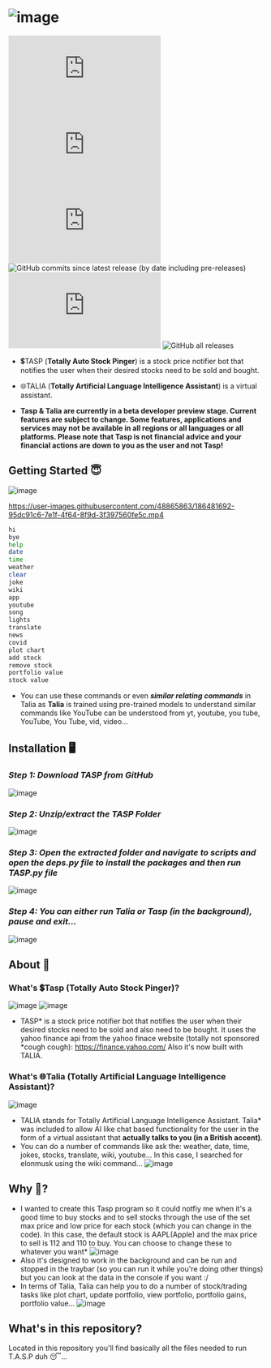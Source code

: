 # ![image](https://user-images.githubusercontent.com/48865863/186471247-8d5de3ab-fb7e-4c5b-abd2-9d0cdf243cab.png)

![GitHub top language](https://img.shields.io/github/languages/top/T-KALV/T.A.S.P?style=plastic)
![GitHub repo size](https://img.shields.io/github/repo-size/T-KALV/T.A.S.P?style=plastic)
![GitHub last commit](https://img.shields.io/github/last-commit/T-KALV/T.A.S.P)
![GitHub commits since latest release (by date including pre-releases)](https://img.shields.io/github/commits-since/T-KALV/T.A.S.P/latest?include_prereleases&style=plastic)
![GitHub issues](https://img.shields.io/github/issues/T-KALV/T.A.S.P)
![GitHub all releases](https://img.shields.io/github/downloads/T-Kalv/Tasp-Talia-/total)

* 💲TASP (**Totally Auto Stock Pinger**) is a stock price notifier bot that notifies the user when their desired stocks need to be sold and bought.

* 🌐TALIA (**Totally Artificial Language Intelligence Assistant**) is a virtual assistant.

* **Tasp & Talia are currently in a beta developer preview stage. 
Current features are subject to change. Some features, applications and services may not be available in all regions or all languages or all platforms.
Please note that Tasp is not financial advice and your financial actions are down to you as the user and not Tasp!** 

## Getting Started 😇
![image](https://user-images.githubusercontent.com/48865863/186486691-fc6c5d26-4ca4-46ea-9619-b90971d39c33.png)

https://user-images.githubusercontent.com/48865863/186481692-95dc91c6-7e1f-4f64-8f9d-3f397560fe5c.mp4

```sh
hi
bye
help
date
time
weather
clear
joke
wiki
app
youtube
song
lights
translate
news
covid
plot chart
add stock
remove stock
portfolio value
stock value
```
* You can use these commands or even ***similar relating commands*** in Talia as **Talia** is trained using pre-trained models to understand similar commands like YouTube can be understood from yt, youtube, you tube, YouTube, You Tube, vid, video...

## Installation 🖥️
### *Step 1: Download TASP from GitHub*
![image](https://user-images.githubusercontent.com/48865863/186487187-bed47d91-097e-4183-b4b4-5d837e5faaff.png)
### *Step 2: Unzip/extract the TASP Folder*
![image](https://user-images.githubusercontent.com/48865863/186488046-0bf65346-7466-4700-961d-06095c3d657c.png)
### *Step 3: Open the extracted folder and navigate to scripts and open the deps.py file to install the packages and then run TASP.py file*
![image](https://user-images.githubusercontent.com/48865863/186488493-fbbcec2d-addd-4133-8f41-b5aa6bb5da55.png)
### *Step 4: You can either run Talia or Tasp (in the background), pause and exit...*
![image](https://user-images.githubusercontent.com/48865863/186486691-fc6c5d26-4ca4-46ea-9619-b90971d39c33.png)

## About 📜
### What's 💲Tasp (Totally Auto Stock Pinger)?
![image](https://user-images.githubusercontent.com/48865863/186491867-6d34e852-1dc5-4aad-8bdf-3fd2e6035c81.png)
![image](https://user-images.githubusercontent.com/48865863/186491901-c34a1b55-e30c-4dd9-be6a-1f8d5b6f3226.png)

* TASP* is a stock price notifier bot that notifies the user when their desired stocks need to be sold and also need to be bought. It uses the yahoo finance api from the yahoo finace website (totally not sponsored *cough cough): https://finance.yahoo.com/ Also it's now built with TALIA.

### What's 🌐Talia (Totally Artificial Language Intelligence Assistant)?
![image](https://user-images.githubusercontent.com/48865863/187778065-95a53c5d-2ae8-4bf8-a9e1-4c98cbd4982f.png)

* TALIA stands for Totally Artificial Language Intelligence Assistant. Talia* was included to allow AI like chat based functionality for the user in the form of a virtual assistant that **actually talks to you (in a British accent)**.
* You can do a number of commands like ask the: weather, date, time, jokes, stocks, translate, wiki, youtube... In this case, I searched for elonmusk using the wiki command...
![image](https://user-images.githubusercontent.com/48865863/186493863-f902be40-0bee-4889-b2f8-4721a683c271.png)

## Why 🤔?
* I wanted to create this Tasp program so it could notfiy me when it's a good time to buy stocks and to sell stocks through the use of the set max price and low price for each stock (which you can change in the code). In this case, the default stock is AAPL(Apple) and the max price to sell is 112 and 110 to buy. You can choose to change these to whatever you want*
![image](https://user-images.githubusercontent.com/48865863/180290704-b76c8172-b522-49d0-86e5-b65726d6a117.png)
* Also it's designed to work in the background and can be run and stopped in the traybar (so you can run it while you're doing other things) but you can look at the data in the console if you want :/
* In terms of Talia, Talia can help you to do a number of stock/trading tasks like plot chart, update portfolio, view portfolio, portfolio gains, portfolio value...
![image](https://user-images.githubusercontent.com/48865863/183157030-37f62e99-ddd9-46ce-987b-3a442ce2f22a.png)

## What's in this repository?
Located in this repository you'll find basically all the files needed to run T.A.S.P duh 😴...

